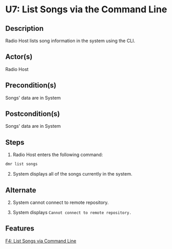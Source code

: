 # U7: List Songs via the Command Line

## Description

Radio Host lists song information in the system using the CLI.

## Actor(s)
 Radio Host

## Precondition(s)
 Songs' data are in System

## Postcondition(s)
 Songs' data are in System

## Steps

1) Radio Host enters the following command:
```bash
dmr list songs
```
2) System displays all of the songs currently in the system.

## Alternate

2) System cannot connect to remote repository.

3) System displays `Cannot connect to remote repository.`

## Features
[F4: List Songs via Command Line](../features/#f4-list-songs-via-command-line)

